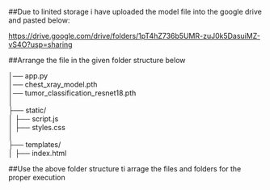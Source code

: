 ##Due to linited storage i have uploaded the model file into the google drive and pasted below:

https://drive.google.com/drive/folders/1pT4hZ736b5UMR-zuJ0k5DasuiMZ-vS4O?usp=sharing

##Arrange the file in the given folder structure below

│── app.py  
│── chest_xray_model.pth  
│── tumor_classification_resnet18.pth  
│  
├── static/  
│   ├── script.js  
│   ├── styles.css  
│  
├── templates/  
│   ├── index.html  

##Use the above folder structure ti arrage the files and folders for the proper execution

